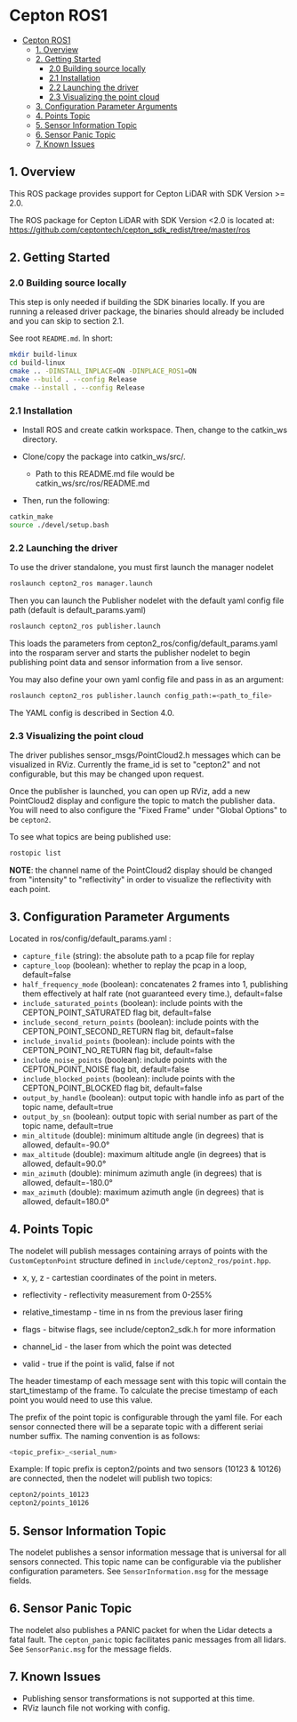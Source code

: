 # Cepton ROS1
- [Cepton ROS1](#cepton-ros1)
  - [1. Overview](#1-overview)
  - [2. Getting Started](#2-getting-started)
    - [2.0 Building source locally](#20-building-source-locally)
    - [2.1 Installation](#21-installation)
    - [2.2 Launching the driver](#22-launching-the-driver)
    - [2.3 Visualizing the point cloud](#23-visualizing-the-point-cloud)
  - [3. Configuration Parameter Arguments](#3-configuration-parameter-arguments)
  - [4. Points Topic](#4-points-topic)
  - [5. Sensor Information Topic](#5-sensor-information-topic)
  - [6. Sensor Panic Topic](#6-sensor-panic-topic)
  - [7. Known Issues](#7-known-issues)

## 1. Overview

This ROS package provides support for Cepton LiDAR with SDK Version >= 2.0.

The ROS package for Cepton LiDAR with SDK Version <2.0 is located at:
https://github.com/ceptontech/cepton_sdk_redist/tree/master/ros

## 2. Getting Started
### 2.0 Building source locally

This step is only needed if building the SDK binaries locally. If you are running a released driver package, the binaries should already be included and you can skip to section 2.1.

See root `README.md`. In short:
```bash
mkdir build-linux
cd build-linux
cmake .. -DINSTALL_INPLACE=ON -DINPLACE_ROS1=ON
cmake --build . --config Release
cmake --install . --config Release
```

### 2.1 Installation
- Install ROS and create catkin workspace. Then, change to the catkin_ws directory.
- Clone/copy the package into catkin_ws/src/.

  - Path to this README.md file would be catkin_ws/src/ros/README.md

- Then, run the following:
```sh
catkin_make
source ./devel/setup.bash
```
### 2.2 Launching the driver

To use the driver standalone, you must first launch the manager nodelet
```sh
roslaunch cepton2_ros manager.launch
```

Then you can launch the Publisher nodelet with the default yaml config file path (default is default_params.yaml)
```sh
roslaunch cepton2_ros publisher.launch
```

This loads the parameters from cepton2_ros/config/default_params.yaml into the rosparam server and starts the publisher nodelet to begin publishing point data and sensor information from a live sensor.

You may also define your own yaml config file and pass in as an argument:
```sh
roslaunch cepton2_ros publisher.launch config_path:=<path_to_file>
```

The YAML config is described in Section 4.0.

### 2.3 Visualizing the point cloud

The driver publishes sensor_msgs/PointCloud2.h messages which can be visualized in RViz. Currently the frame_id is set to "cepton2" and not configurable, but this may be changed upon request.

Once the publisher is launched, you can open up RViz, add a new PointCloud2 display and configure the topic to match the publisher data. You will need to also configure the "Fixed Frame" under "Global Options" to be `cepton2`.

To see what topics are being published use:
```sh
rostopic list
```

**NOTE**: the channel name of the PointCloud2 display should be changed from "intensity" to "reflectivity" in order to visualize the reflectivity with each point.

## 3. Configuration Parameter Arguments
Located in ros/config/default_params.yaml :
* `capture_file` (string): the absolute path to a pcap file for replay
* `capture_loop` (boolean): whether to replay the pcap in a loop, default=false
* `half_frequency_mode` (boolean): concatenates 2 frames into 1, publishing them effectively at half rate (not guaranteed every time.), default=false
* `include_saturated_points` (boolean): include points with the CEPTON_POINT_SATURATED flag bit, default=false
* `include_second_return_points` (boolean): include points with the CEPTON_POINT_SECOND_RETURN flag bit, default=false
* `include_invalid_points` (boolean): include points with the CEPTON_POINT_NO_RETURN flag bit, default=false
* `include_noise_points` (boolean): include points with the CEPTON_POINT_NOISE flag bit, default=false
* `include_blocked_points` (boolean): include points with the CEPTON_POINT_BLOCKED flag bit, default=false
* `output_by_handle` (boolean): output topic with handle info as part of the topic name, default=true
* `output_by_sn` (boolean): output topic with serial number  as part of the topic name, default=true
* `min_altitude` (double): minimum altitude angle (in degrees) that is allowed, default=-90.0°
* `max_altitude` (double): maximum altitude angle (in degrees) that is allowed, default=90.0°
* `min_azimuth` (double): minimum azimuth angle (in degrees) that is allowed, default=-180.0°
* `max_azimuth` (double): maximum azimuth angle (in degrees) that is allowed, default=180.0°

## 4. Points Topic
The nodelet will publish messages containing arrays of points with the `CustomCeptonPoint` structure defined in `include/cepton2_ros/point.hpp`.

- x, y, z - cartestian coordinates of the point in meters.

- reflectivity - reflectivity measurement from 0-255%

- relative_timestamp - time in ns from the previous laser firing

- flags - bitwise flags, see include/cepton2_sdk.h for more information

- channel_id - the laser from which the point was detected

- valid - true if the point is valid, false if not

The header timestamp of each message sent with this topic will contain the start_timestamp of the frame. To calculate the precise timestamp of each point you would need to use this value.

The prefix of the point topic is configurable through the yaml file. For each sensor connected there will be a separate topic with a different seriai number suffix. The naming convention is as follows:

```sh
<topic_prefix>_<serial_num>
```

Example: If topic prefix is cepton2/points and two sensors (10123 & 10126) are connected, then the nodelet will publish two topics:
```sh
cepton2/points_10123
cepton2/points_10126
```

## 5. Sensor Information Topic
The nodelet publishes a sensor information message that is universal for all sensors connected. This topic name can be configurable via the publisher configuration parameters. See `SensorInformation.msg` for the message fields.

## 6. Sensor Panic Topic
The nodelet also publishes a PANIC packet for when the Lidar detects a fatal fault. The `cepton_panic` topic facilitates panic messages from all lidars. See `SensorPanic.msg` for the message fields.

## 7. Known Issues
- Publishing sensor transformations is not supported at this time.
- RViz launch file not working with config.
